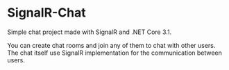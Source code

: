 # SignalR-Chat
Simple chat project made with SignalR and .NET Core 3.1.

You can create chat rooms and join any of them to chat with other users.
The chat itself use SignalR implementation for the communication between users.
